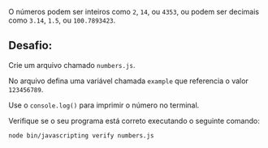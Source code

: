 O números podem ser inteiros como `2`, `14`, ou `4353`, ou podem ser decimais  
como `3.14`, `1.5`, ou `100.7893423`.

## Desafio:

Crie um arquivo chamado `numbers.js`.

No arquivo defina uma variável chamada `example` que referencia o valor `123456789`.

Use o `console.log()` para imprimir o número no terminal.

Verifique se o seu programa está correto executando o seguinte comando:

`node bin/javascripting verify numbers.js`
